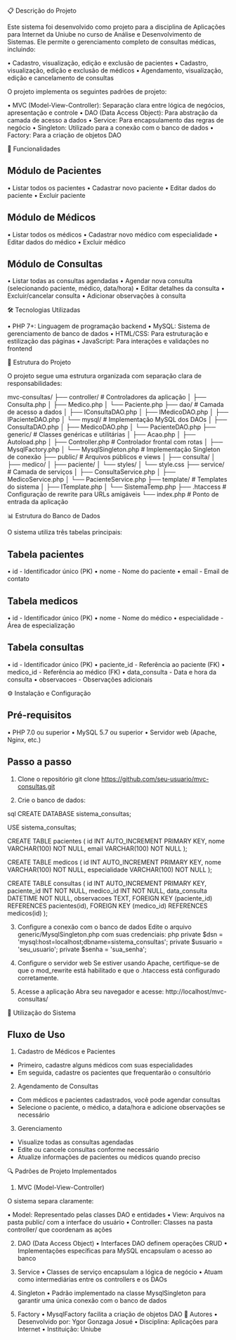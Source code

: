 📋 Descrição do Projeto

Este sistema foi desenvolvido como projeto para a disciplina de Aplicações para Internet da Uniube no curso de Análise e Desenvolvimento de Sistemas. Ele permite o gerenciamento completo de consultas médicas, incluindo:

•	Cadastro, visualização, edição e exclusão de pacientes
•	Cadastro, visualização, edição e exclusão de médicos
•	Agendamento, visualização, edição e cancelamento de consultas

O projeto implementa os seguintes padrões de projeto:

•	MVC (Model-View-Controller): Separação clara entre lógica de negócios, apresentação e controle
•	DAO (Data Access Object): Para abstração da camada de acesso a dados
•	Service: Para encapsulamento das regras de negócio
•	Singleton: Utilizado para a conexão com o banco de dados
•	Factory: Para a criação de objetos DAO

🚀 Funcionalidades

## Módulo de Pacientes
•	Listar todos os pacientes
•	Cadastrar novo paciente
•	Editar dados do paciente
•	Excluir paciente

## Módulo de Médicos
•	Listar todos os médicos
•	Cadastrar novo médico com especialidade
•	Editar dados do médico
•	Excluir médico

## Módulo de Consultas
•	Listar todas as consultas agendadas
•	Agendar nova consulta (selecionando paciente, médico, data/hora)
•	Editar detalhes da consulta
•	Excluir/cancelar consulta
•	Adicionar observações à consulta

🛠️ Tecnologias Utilizadas

•	PHP 7+: Linguagem de programação backend
•	MySQL: Sistema de gerenciamento de banco de dados
•	HTML/CSS: Para estruturação e estilização das páginas
•	JavaScript: Para interações e validações no frontend

📁 Estrutura do Projeto

O projeto segue uma estrutura organizada com separação clara de responsabilidades:

mvc-consultas/
├── controller/              # Controladores da aplicação
│   ├── Consulta.php
│   ├── Medico.php
│   └── Paciente.php
├── dao/                     # Camada de acesso a dados
│   ├── IConsultaDAO.php
│   ├── IMedicoDAO.php
│   ├── IPacienteDAO.php
│   └── mysql/               # Implementação MySQL dos DAOs
│       ├── ConsultaDAO.php
│       ├── MedicoDAO.php
│       └── PacienteDAO.php
├── generic/                 # Classes genéricas e utilitárias
│   ├── Acao.php
│   ├── Autoload.php
│   ├── Controller.php       # Controlador frontal com rotas
│   ├── MysqlFactory.php
│   └── MysqlSingleton.php   # Implementação Singleton de conexão
├── public/                  # Arquivos públicos e views
│   ├── consulta/
│   ├── medico/
│   ├── paciente/
│   └── styles/
│       └── style.css
├── service/                 # Camada de serviços
│   ├── ConsultaService.php
│   ├── MedicoService.php
│   └── PacienteService.php
├── template/                # Templates do sistema
│   ├── ITemplate.php
│   └── SistemaTemp.php
├── .htaccess                # Configuração de rewrite para URLs amigáveis
└── index.php                # Ponto de entrada da aplicação

📊 Estrutura do Banco de Dados

O sistema utiliza três tabelas principais:

## Tabela pacientes
•	id - Identificador único (PK)
•	nome - Nome do paciente
•	email - Email de contato

## Tabela medicos
•	id - Identificador único (PK)
•	nome - Nome do médico
•	especialidade - Área de especialização

## Tabela consultas
•	id - Identificador único (PK)
•	paciente_id - Referência ao paciente (FK)
•	medico_id - Referência ao médico (FK)
•	data_consulta - Data e hora da consulta
•	observacoes - Observações adicionais

⚙️ Instalação e Configuração

## Pré-requisitos
•	PHP 7.0 ou superior
•	MySQL 5.7 ou superior
•	Servidor web (Apache, Nginx, etc.)

## Passo a passo
1.	Clone o repositório 
git clone https://github.com/seu-usuario/mvc-consultas.git

2.	Crie o banco de dados:

sql
CREATE DATABASE sistema_consultas;

USE sistema_consultas;

CREATE TABLE pacientes (
  id INT AUTO_INCREMENT PRIMARY KEY,
  nome VARCHAR(100) NOT NULL,
  email VARCHAR(100) NOT NULL
);

CREATE TABLE medicos (
  id INT AUTO_INCREMENT PRIMARY KEY,
  nome VARCHAR(100) NOT NULL,
  especialidade VARCHAR(100) NOT NULL
);

CREATE TABLE consultas (
  id INT AUTO_INCREMENT PRIMARY KEY,
  paciente_id INT NOT NULL,
  medico_id INT NOT NULL,
  data_consulta DATETIME NOT NULL,
  observacoes TEXT,
  FOREIGN KEY (paciente_id) REFERENCES pacientes(id),
  FOREIGN KEY (medico_id) REFERENCES medicos(id)
);

3.	Configure a conexão com o banco de dados Edite o arquivo generic/MysqlSingleton.php com suas credenciais: 
php
private $dsn = 'mysql:host=localhost;dbname=sistema_consultas';
private $usuario = 'seu_usuario';
private $senha = 'sua_senha';

4.	Configure o servidor web Se estiver usando Apache, certifique-se de que o mod_rewrite está habilitado e que o .htaccess está configurado corretamente.

5.	Acesse a aplicação Abra seu navegador e acesse: http://localhost/mvc-consultas/

🚢 Utilização do Sistema

## Fluxo de Uso
1.	Cadastro de Médicos e Pacientes 
- Primeiro, cadastre alguns médicos com suas especialidades
- Em seguida, cadastre os pacientes que frequentarão o consultório

2.	Agendamento de Consultas 
- Com médicos e pacientes cadastrados, você pode agendar consultas
- Selecione o paciente, o médico, a data/hora e adicione observações se necessário

3.	Gerenciamento 
- Visualize todas as consultas agendadas
- Edite ou cancele consultas conforme necessário
- Atualize informações de pacientes ou médicos quando preciso

🔍 Padrões de Projeto Implementados

1. MVC (Model-View-Controller)

O sistema separa claramente:

•	Model: Representado pelas classes DAO e entidades
•	View: Arquivos na pasta public/ com a interface do usuário
•	Controller: Classes na pasta controller/ que coordenam as ações

2. DAO (Data Access Object)
•	Interfaces DAO definem operações CRUD
•	Implementações específicas para MySQL encapsulam o acesso ao banco

3. Service
•	Classes de serviço encapsulam a lógica de negócio
•	Atuam como intermediárias entre os controllers e os DAOs

4. Singleton
•	Padrão implementado na classe MysqlSingleton para garantir uma única conexão com o banco de dados

5. Factory
•	MysqlFactory facilita a criação de objetos DAO
👥 Autores
•	Desenvolvido por: Ygor Gonzaga Josué
•	Disciplina: Aplicações para Internet
•	Instituição: Uniube
